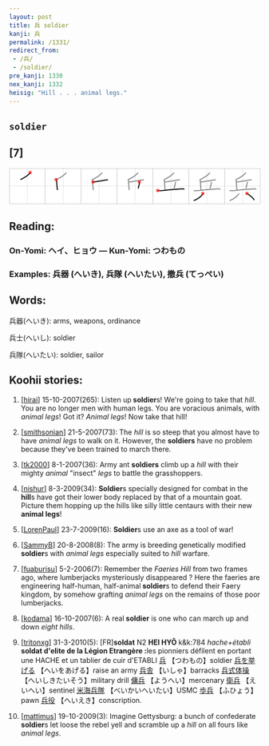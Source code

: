 ```yaml
---
layout: post
title: 兵 soldier
kanji: 兵
permalink: /1331/
redirect_from:
 - /兵/
 - /soldier/
pre_kanji: 1330
nex_kanji: 1332
heisig: "Hill . . . animal legs."
---
```


## `soldier`

## [7]

<div class="stroke"><img src="../images/E585B5.png" /></div>

## Reading:

### On-Yomi: ヘイ、ヒョウ &mdash; Kun-Yomi: つわもの

### Examples: 兵器 (へいき), 兵隊 (へいたい), 撤兵 (てっぺい)

## Words:

兵器(へいき): arms, weapons, ordinance

兵士(へいし): soldier

兵隊(へいたい): soldier, sailor

## Koohii stories:

1) [<a href="http://kanji.koohii.com/profile/hirai">hirai</a>] 15-10-2007(265): Listen up<strong> soldier</strong>s! We&#039;re going to take that <em>hill</em>. You are no longer men with human legs. You are voracious animals, with <em>animal legs</em>! Got it? <em>Animal legs</em>! Now take that hill! 

2) [<a href="http://kanji.koohii.com/profile/smithsonian">smithsonian</a>] 21-5-2007(73): The <em>hill</em> is so steep that you almost have to have <em>animal legs</em> to walk on it. However, the <strong>soldiers</strong> have no problem because they&#039;ve been trained to march there. 

3) [<a href="http://kanji.koohii.com/profile/tk2000">tk2000</a>] 8-1-2007(36): Army ant <strong>soldiers</strong> climb up a <em>hill</em> with their mighty <em>animal</em> &quot;insect&quot; <em>legs</em> to battle the grasshoppers. 

4) [<a href="http://kanji.koohii.com/profile/nishur">nishur</a>] 8-3-2009(34): <strong>Soldier</strong>s specially designed for combat in the <strong>hill</strong>s have got their lower body replaced by that of a mountain goat. Picture them hopping up the hills like silly little centaurs with their new <strong>animal legs</strong>! 

5) [<a href="http://kanji.koohii.com/profile/LorenPaul">LorenPaul</a>] 23-7-2009(16): <strong>Soldier</strong>s use an axe as a tool of war! 

6) [<a href="http://kanji.koohii.com/profile/SammyB">SammyB</a>] 20-8-2008(8): The army is breeding genetically modified<strong> soldier</strong>s with <em>animal legs</em> especially suited to <em>hill</em> warfare. 

7) [<a href="http://kanji.koohii.com/profile/fuaburisu">fuaburisu</a>] 5-2-2006(7): Remember the <em>Faeries Hill</em> from two frames ago, where lumberjacks mysteriously disappeared ? Here the faeries are engineering half-human, half-animal<strong> soldier</strong>s to defend their Faery kingdom, by somehow grafting <em>animal legs</em> on the remains of those poor lumberjacks. 

8) [<a href="http://kanji.koohii.com/profile/kodama">kodama</a>] 16-10-2007(6): A real<strong> soldier</strong> is one who can march up and down <em>eight hills</em>. 

9) [<a href="http://kanji.koohii.com/profile/tritonxg">tritonxg</a>] 31-3-2010(5): [FR]<strong>soldat</strong> N2 <strong>HEI HYÔ </strong>k&amp;k:784<em> hache+établi</em> <strong>soldat d&#039;elite de la Légion Etrangère :</strong>les pionniers défilent en portant une HACHE et un tablier de cuir d&#039;ETABLI  <a href="http://jisho.org/kanji/details/兵">兵</a>  【つわもの】soldier  <a href="http://jisho.org/kanji/details/兵を挙げる">兵を挙げる</a>  【へいをあげる】raise an army  <a href="http://jisho.org/kanji/details/兵舎">兵舎</a>  【いしゃ】barracks  <a href="http://jisho.org/kanji/details/兵式体操">兵式体操</a>  【へいしきたいそう】military drill  <a href="http://jisho.org/kanji/details/傭兵">傭兵</a>  【ようへい】mercenary   <a href="http://jisho.org/kanji/details/衛兵">衛兵</a>  【えいへい】sentinel  <a href="http://jisho.org/kanji/details/米海兵隊">米海兵隊</a>  【べいかいへいたい】USMC  <a href="http://jisho.org/kanji/details/歩兵">歩兵</a>  【ふひょう】pawn  <a href="http://jisho.org/kanji/details/兵役">兵役</a>  【へいえき】conscription. 

10) [<a href="http://kanji.koohii.com/profile/mattimus">mattimus</a>] 19-10-2009(3): Imagine Gettysburg: a bunch of confederate<strong> soldier</strong>s let loose the rebel yell and scramble up a <em>hill</em> on all fours like <em>animal legs</em>. 
